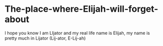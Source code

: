 # The-place-where-Elijah-will-forget-about
I hope you know I am LIjator and my real life name is Elijah, my name is pretty much in Lijator (Lij-ator, E-Lij-ah)

